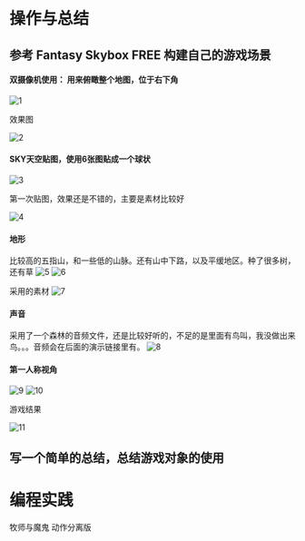 #  操作与总结
## 参考 Fantasy Skybox FREE 构建自己的游戏场景
#### 双摄像机使用： 用来俯瞰整个地图，位于右下角

![1](https://img-blog.csdn.net/20180409210752712?watermark/2/text/aHR0cHM6Ly9ibG9nLmNzZG4ubmV0L3N5c3U5OTd3YW5n/font/5a6L5L2T/fontsize/400/fill/I0JBQkFCMA==/dissolve/70)

 效果图

![2](https://img-blog.csdn.net/20180409210923908?watermark/2/text/aHR0cHM6Ly9ibG9nLmNzZG4ubmV0L3N5c3U5OTd3YW5n/font/5a6L5L2T/fontsize/400/fill/I0JBQkFCMA==/dissolve/70)

#### SKY天空贴图，使用6张图贴成一个球状

![3](https://img-blog.csdn.net/20180409211100437?watermark/2/text/aHR0cHM6Ly9ibG9nLmNzZG4ubmV0L3N5c3U5OTd3YW5n/font/5a6L5L2T/fontsize/400/fill/I0JBQkFCMA==/dissolve/70)

第一次贴图，效果还是不错的，主要是素材比较好

![4](https://img-blog.csdn.net/20180409211455823?watermark/2/text/aHR0cHM6Ly9ibG9nLmNzZG4ubmV0L3N5c3U5OTd3YW5n/font/5a6L5L2T/fontsize/400/fill/I0JBQkFCMA==/dissolve/70)

#### 地形
比较高的五指山，和一些低的山脉。还有山中下路，以及平缓地区。种了很多树，还有草
![5](https://img-blog.csdn.net/20180409211644840?watermark/2/text/aHR0cHM6Ly9ibG9nLmNzZG4ubmV0L3N5c3U5OTd3YW5n/font/5a6L5L2T/fontsize/400/fill/I0JBQkFCMA==/dissolve/70)
![6](https://img-blog.csdn.net/20180409211849976?watermark/2/text/aHR0cHM6Ly9ibG9nLmNzZG4ubmV0L3N5c3U5OTd3YW5n/font/5a6L5L2T/fontsize/400/fill/I0JBQkFCMA==/dissolve/70)

采用的素材
![7](https://img-blog.csdn.net/20180409211942381?watermark/2/text/aHR0cHM6Ly9ibG9nLmNzZG4ubmV0L3N5c3U5OTd3YW5n/font/5a6L5L2T/fontsize/400/fill/I0JBQkFCMA==/dissolve/70)

#### 声音
采用了一个森林的音频文件，还是比较好听的，不足的是里面有鸟叫，我没做出来鸟。。。音频会在后面的演示链接里有。
![8](https://img-blog.csdn.net/20180409212118741?watermark/2/text/aHR0cHM6Ly9ibG9nLmNzZG4ubmV0L3N5c3U5OTd3YW5n/font/5a6L5L2T/fontsize/400/fill/I0JBQkFCMA==/dissolve/70)

#### 第一人称视角

![9](https://img-blog.csdn.net/20180409212320728?watermark/2/text/aHR0cHM6Ly9ibG9nLmNzZG4ubmV0L3N5c3U5OTd3YW5n/font/5a6L5L2T/fontsize/400/fill/I0JBQkFCMA==/dissolve/70)
![10](https://img-blog.csdn.net/20180409212402455?watermark/2/text/aHR0cHM6Ly9ibG9nLmNzZG4ubmV0L3N5c3U5OTd3YW5n/font/5a6L5L2T/fontsize/400/fill/I0JBQkFCMA==/dissolve/70)

游戏结果

![11](https://img-blog.csdn.net/20180409212547196?watermark/2/text/aHR0cHM6Ly9ibG9nLmNzZG4ubmV0L3N5c3U5OTd3YW5n/font/5a6L5L2T/fontsize/400/fill/I0JBQkFCMA==/dissolve/70)








## 写一个简单的总结，总结游戏对象的使用
# 编程实践
牧师与魔鬼 动作分离版
